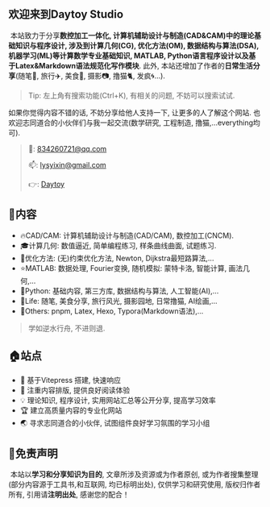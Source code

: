 ## 欢迎来到Daytoy Studio

​	本站致力于分享**数控加工一体化, 计算机辅助设计与制造(CAD&CAM)**中的理论基础知识与程序设计, 涉及到**计算几何(CG), 优化方法(OM), 数据结构与算法(DSA), 机器学习(ML)**等计算数学专业基础知识, **MATLAB, Python语言程序设计**以及**基于Latex&Markdown语法规范化写作模块**. 此外, 本站还增加了作者的**日常生活分享**(随笔🌱, 旅行✈️, 美食🍛, 摄影📷, 撸猫🐈, 发疯🌀...).


> Tip: 左上角有搜索功能(Ctrl+K), 有相关的问题, 不妨可以搜索试试.

如果你觉得内容不错的话, 不妨分享给他人支持一下, 让更多的人了解这个网站. 也欢迎志同道合的小伙伴们与我一起交流(数学研究, 工程制造, 撸猫,...everything均可).

> 🐧: 834260721@qq.com
>
> 📫: lysyixin@gmail.com
>
> 👉: [Daytoy](https://blog.csdn.net/yixon_oss?type=blog)

## 📓内容

- 🔥CAD/CAM: 计算机辅助设计与制造(CAD/CAM), 数控加工(CNCM).
- 🎓计算几何: 数值逼近, 简单编程练习, 样条曲线曲面, 试题练习.
- 🎇优化方法: (无)约束优化方法, Newton, Dijkstra最短路算法,...
- ⭐️MATLAB: 数据处理, Fourier变换, 随机模拟: 蒙特卡洛, 智能计算, 画法几何,...
- 🎈Python: 基础内容, 第三方库, 数据结构与算法, 人工智能(AI),...
- 🍊Life: 随笔, 美食分享, 旅行风光, 摄影园地, 日常撸猫, AI绘画,...
- 👻Others: pnpm, Latex, Hexo, Typora(Markdown语法),...

> 学如逆水行舟, 不进则退.

## 🏠站点

- 🚀 基于Vitepress 搭建, 快速响应
- 📘 注重内容排版, 提供良好阅读体验
- 💡 理论知识, 程序设计, 实用网站汇总等公开分享, 提高学习效率
- 🏆 建立高质量内容的专业化网站
- 🌏 寻求志同道合的小伙伴, 试图组件良好学习氛围的学习小组

## 💬免责声明

​	本站以**学习和分享知识为目的**, 文章所涉及资源或为作者原创, 或为作者搜集整理(部分内容源于工具书,和互联网, 均已标明出处), 仅供学习和研究使用, 版权归作者所有, 引用请**注明出处**, 感谢您的配合！